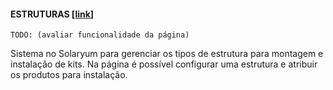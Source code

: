 #### ESTRUTURAS [[link](https://sandbox.solaryum.com.br/fotus-yfe/configuracoes/estruturas)]

`TODO: (avaliar funcionalidade da página)`

Sistema no Solaryum para gerenciar os tipos de estrutura para montagem e instalação de kits. Na página é possível configurar uma estrutura e atribuir os produtos para instalação.
